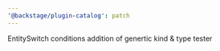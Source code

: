 ```yaml
---
'@backstage/plugin-catalog': patch
---
```


EntitySwitch conditions addition of genertic kind & type tester

